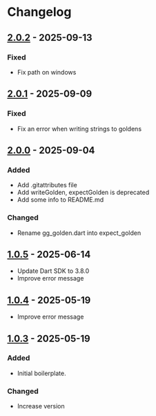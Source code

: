 # Changelog

## [2.0.2] - 2025-09-13

### Fixed

- Fix path on windows

## [2.0.1] - 2025-09-09

### Fixed

- Fix an error when writing strings to goldens

## [2.0.0] - 2025-09-04

### Added

- Add .gitattributes file
- Add writeGolden, expectGolden is deprecated
- Add some info to README.md

### Changed

- Rename gg\_golden.dart into expect\_golden

## [1.0.5] - 2025-06-14

- Update Dart SDK to 3.8.0
- Improve error message

## [1.0.4] - 2025-05-19

- Improve error message

## [1.0.3] - 2025-05-19

### Added

- Initial boilerplate.

### Changed

- Increase version

[2.0.2]: https://github.com/ggsuite/gg_golden/compare/2.0.1...2.0.2
[2.0.1]: https://github.com/ggsuite/gg_golden/compare/2.0.0...2.0.1
[2.0.0]: https://github.com/ggsuite/gg_golden/compare/1.0.5...2.0.0
[1.0.5]: https://github.com/ggsuite/gg_golden/compare/1.0.4...1.0.5
[1.0.4]: https://github.com/ggsuite/gg_golden/compare/1.0.3...1.0.4
[1.0.3]: https://github.com/ggsuite/gg_golden/tag/%tag
